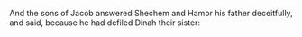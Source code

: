 And the sons of Jacob answered Shechem and Hamor his father deceitfully, and said, because he had defiled Dinah their sister:
